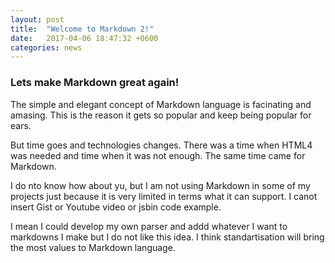 ```yaml
---
layout: post
title:  "Welcome to Markdown 2!"
date:   2017-04-06 18:47:32 +0600
categories: news
---
```


### Lets make Markdown great again!

The simple and elegant concept of Markdown language is facinating and amasing. This is the reason it gets so popular and keep being popular for ears.

But time goes and technologies changes. There was a time when HTML4 was needed and time when it was not enough. The same time came for Markdown. 

I do nto know how about yu, but I am not using Markdown in some of my projects just because it is very limited in terms what it can support. I canot insert Gist or Youtube video or jsbin code example. 

I mean I could develop my own parser and addd whatever I want to markdowns I make but I do not like this idea. I think standartisation will bring the most values to Markdown language. 
